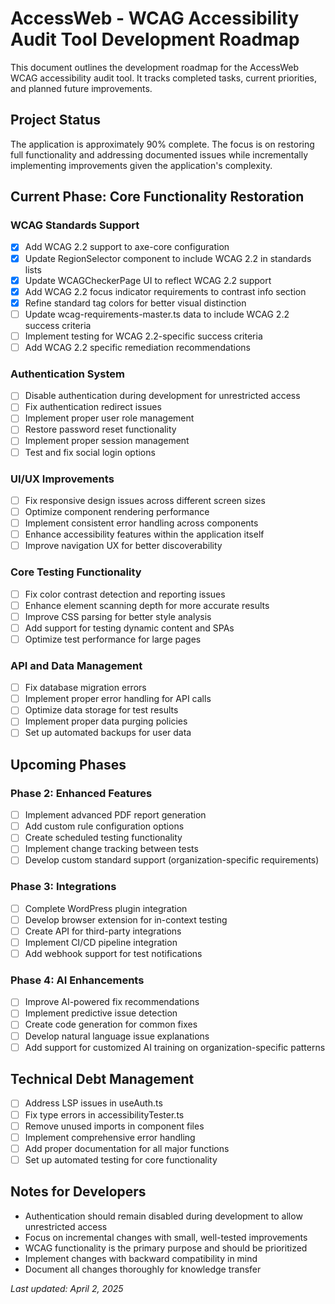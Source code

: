 # AccessWeb - WCAG Accessibility Audit Tool Development Roadmap

This document outlines the development roadmap for the AccessWeb WCAG accessibility audit tool. It tracks completed tasks, current priorities, and planned future improvements.

## Project Status

The application is approximately 90% complete. The focus is on restoring full functionality and addressing documented issues while incrementally implementing improvements given the application's complexity.

## Current Phase: Core Functionality Restoration

### WCAG Standards Support

- [x] Add WCAG 2.2 support to axe-core configuration
- [x] Update RegionSelector component to include WCAG 2.2 in standards lists
- [x] Update WCAGCheckerPage UI to reflect WCAG 2.2 support
- [x] Add WCAG 2.2 focus indicator requirements to contrast info section
- [x] Refine standard tag colors for better visual distinction
- [ ] Update wcag-requirements-master.ts data to include WCAG 2.2 success criteria
- [ ] Implement testing for WCAG 2.2-specific success criteria
- [ ] Add WCAG 2.2 specific remediation recommendations

### Authentication System

- [ ] Disable authentication during development for unrestricted access
- [ ] Fix authentication redirect issues
- [ ] Implement proper user role management
- [ ] Restore password reset functionality
- [ ] Implement proper session management
- [ ] Test and fix social login options

### UI/UX Improvements

- [ ] Fix responsive design issues across different screen sizes
- [ ] Optimize component rendering performance
- [ ] Implement consistent error handling across components
- [ ] Enhance accessibility features within the application itself
- [ ] Improve navigation UX for better discoverability

### Core Testing Functionality

- [ ] Fix color contrast detection and reporting issues
- [ ] Enhance element scanning depth for more accurate results
- [ ] Improve CSS parsing for better style analysis
- [ ] Add support for testing dynamic content and SPAs
- [ ] Optimize test performance for large pages

### API and Data Management

- [ ] Fix database migration errors
- [ ] Implement proper error handling for API calls
- [ ] Optimize data storage for test results
- [ ] Implement proper data purging policies
- [ ] Set up automated backups for user data

## Upcoming Phases

### Phase 2: Enhanced Features

- [ ] Implement advanced PDF report generation
- [ ] Add custom rule configuration options
- [ ] Create scheduled testing functionality
- [ ] Implement change tracking between tests
- [ ] Develop custom standard support (organization-specific requirements)

### Phase 3: Integrations

- [ ] Complete WordPress plugin integration
- [ ] Develop browser extension for in-context testing
- [ ] Create API for third-party integrations
- [ ] Implement CI/CD pipeline integration
- [ ] Add webhook support for test notifications

### Phase 4: AI Enhancements

- [ ] Improve AI-powered fix recommendations
- [ ] Implement predictive issue detection
- [ ] Create code generation for common fixes
- [ ] Develop natural language issue explanations
- [ ] Add support for customized AI training on organization-specific patterns

## Technical Debt Management

- [ ] Address LSP issues in useAuth.ts
- [ ] Fix type errors in accessibilityTester.ts
- [ ] Remove unused imports in component files
- [ ] Implement comprehensive error handling
- [ ] Add proper documentation for all major functions
- [ ] Set up automated testing for core functionality

## Notes for Developers

- Authentication should remain disabled during development to allow unrestricted access
- Focus on incremental changes with small, well-tested improvements
- WCAG functionality is the primary purpose and should be prioritized
- Implement changes with backward compatibility in mind
- Document all changes thoroughly for knowledge transfer

*Last updated: April 2, 2025*